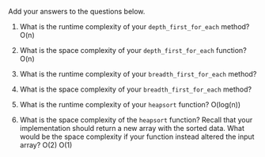 Add your answers to the questions below.

1. What is the runtime complexity of your `depth_first_for_each` method?
            O(n)

2. What is the space complexity of your `depth_first_for_each` function?
            O(n)

3. What is the runtime complexity of your `breadth_first_for_each` method?

4. What is the space complexity of your `breadth_first_for_each` method?

5. What is the runtime complexity of your `heapsort` function?
            O(log(n))

6. What is the space complexity of the `heapsort` function? Recall that your implementation should return a new array with the sorted data. What would be the space complexity if your function instead altered the input array?
            O(2) O(1)